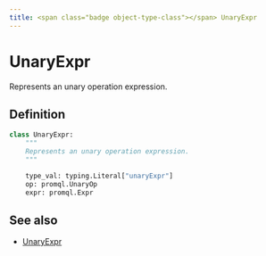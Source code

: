 ```yaml
---
title: <span class="badge object-type-class"></span> UnaryExpr
---
```

# <span class="badge object-type-class"></span> UnaryExpr

Represents an unary operation expression.

## Definition

```python
class UnaryExpr:
    """
    Represents an unary operation expression.
    """

    type_val: typing.Literal["unaryExpr"]
    op: promql.UnaryOp
    expr: promql.Expr
```
## See also

 * <span class="badge builder"></span> [UnaryExpr](./builder-UnaryExpr.md)
